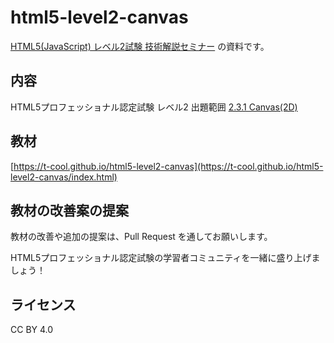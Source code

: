 # html5-level2-canvas

[HTML5(JavaScript) レベル2試験 技術解説セミナー](https://html5exam.jp/news/event/page3652.html) の資料です。

## 内容

HTML5プロフェッショナル認定試験 レベル2 出題範囲 [2.3.1 Canvas(2D) ](https://html5exam.jp/outline/objectives_lv2.html#lv2_23)

## 教材

[https://t-cool.github.io/html5-level2-canvas](https://t-cool.github.io/html5-level2-canvas/index.html)

## 教材の改善案の提案

教材の改善や追加の提案は、Pull Request を通してお願いします。

HTML5プロフェッショナル認定試験の学習者コミュニティを一緒に盛り上げましょう！

## ライセンス

CC BY 4.0

